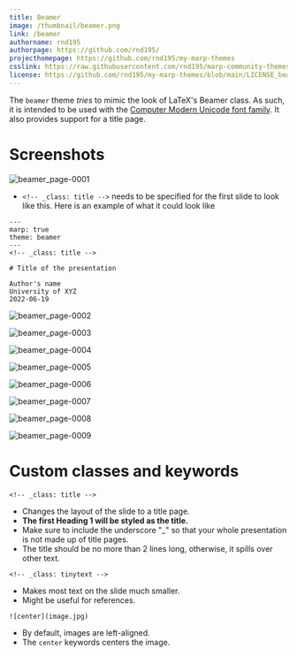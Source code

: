 ```yaml
---
title: Beamer
image: /thumbnail/beamer.png
link: /beamer
authorname: rnd195
authorpage: https://github.com/rnd195/
projecthomepage: https://github.com/rnd195/my-marp-themes
csslink: https://raw.githubusercontent.com/rnd195/marp-community-themes/main/themes/beamer.css
license: https://github.com/rnd195/my-marp-themes/blob/main/LICENSE_beamer
---
```


The `beamer` theme *tries* to mimic the look of LaTeX's Beamer class. As such, it is intended to be used with the [Computer Modern Unicode font family](https://ctan.org/pkg/cm-unicode?lang=en). It also provides support for a title page.

# Screenshots

![beamer_page-0001](/beamer.assets/beamer_page-0001.jpg)

- `<!-- _class: title -->` needs to be specified for the first slide to look like this. Here is an example of what it could look like

```
---
marp: true
theme: beamer
---
<!-- _class: title -->

# Title of the presentation

Author's name
University of XYZ
2022-06-19
```

![beamer_page-0002](/beamer.assets/beamer_page-0002.jpg)

![beamer_page-0003](/beamer.assets/beamer_page-0003.jpg)

![beamer_page-0004](/beamer.assets/beamer_page-0004.jpg)

![beamer_page-0005](/beamer.assets/beamer_page-0005.jpg)

![beamer_page-0006](/beamer.assets/beamer_page-0006.jpg)

![beamer_page-0007](/beamer.assets/beamer_page-0007.jpg)

![beamer_page-0008](/beamer.assets/beamer_page-0008.jpg)

![beamer_page-0009](/beamer.assets/beamer_page-0009.jpg)



# Custom classes and keywords

`<!-- _class: title -->`

- Changes the layout of the slide to a title page.
- **The first Heading 1 will be styled as the title.**
- Make sure to include the underscore "_" so that your whole presentation is not made up of title pages.
- The title should be no more than 2 lines long, otherwise, it spills over other text.

`<!-- _class: tinytext -->`

- Makes most text on the slide much smaller.
- Might be useful for references.

`![center](image.jpg)`

- By default, images are left-aligned.
- The `center` keywords centers the image.